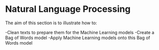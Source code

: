 # Natural Language Processing

The aim of this section is to illustrate how to:

-Clean texts to prepare them for the Machine Learning models
-Create a Bag of Words model
-Apply Machine Learning models onto this Bag of Words model

